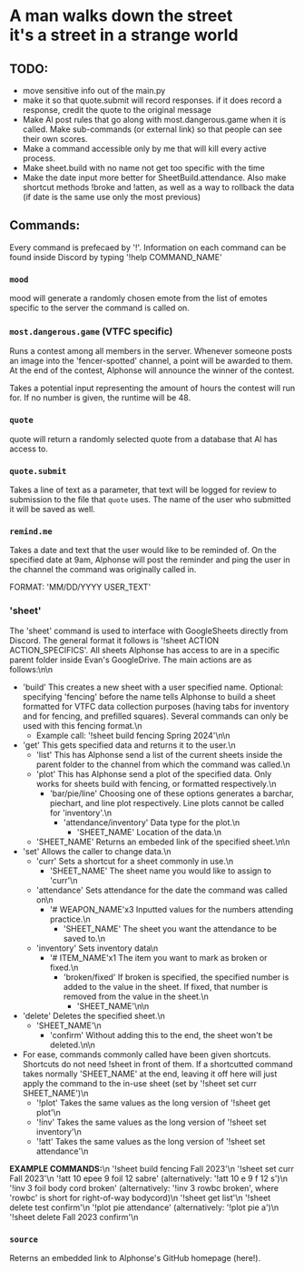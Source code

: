 # A man walks down the street<br>it's a street in a strange world

## TODO:
- move sensitive info out of the main.py
- make it so that quote.submit will record responses. if it does record a response, credit the quote to the original message
- Make Al post rules that go along with most.dangerous.game when it is called. Make sub-commands (or external link) so that people can see their own scores.
- Make a command accessible only by me that will kill every active process.
- Make sheet.build with no name not get too specific with the time
- Make the date input more better for SheetBuild.attendance. Also make shortcut methods !broke and !atten, as well as a way to rollback the data (if date is the same use only the most previous)


## Commands:

Every command is prefecaed by '!'. Information on each command can be found inside Discord by typing '!help COMMAND_NAME'

### `mood`

mood will generate a randomly chosen emote from the list of emotes specific to the server the command is called on.

### `most.dangerous.game` (VTFC specific)

Runs a contest among all members in the server. Whenever someone posts an image into the 'fencer-spotted' channel, a point will be awarded to them. At the end of the contest, Alphonse will announce the winner of the contest.

Takes a potential input representing the amount of hours the contest will run for. If no number is given, the runtime will be 48.

### `quote`

quote will return a randomly selected quote from a database that Al has access to.

### `quote.submit`

Takes a line of text as a parameter, that text will be logged for review to submission to the file that `quote` uses. The name of the user who submitted it will be saved as well.

### `remind.me`

Takes a date and text that the user would like to be reminded of. On the specified date at 9am, Alphonse will post the reminder and ping the user in the channel the command was originally called in.

FORMAT: 'MM/DD/YYYY USER_TEXT'

### 'sheet'

The 'sheet' command is used to interface with GoogleSheets directly from Discord. The general format it follows is '!sheet ACTION ACTION_SPECIFICS'. All sheets Alphonse has access to are in a specific parent folder inside Evan's GoogleDrive. The main actions are as follows:\n\n
- 'build' This creates a new sheet with a user specified name. Optional: specifying 'fencing' before the name tells Alphonse to build a sheet formatted for VTFC data collection purposes (having tabs for inventory and for fencing, and prefilled squares). Several commands can only be used with this fencing format.\n
  - Example call: '!sheet build fencing Spring 2024'\n\n
- 'get' This gets specified data and returns it to the user.\n
  - 'list' This has Alphonse send a list of the current sheets inside the parent folder to the channel from which the command was called.\n
  - 'plot' This has Alphonse send a plot of the specified data. Only works for sheets build with fencing, or formatted respectively.\n
    - 'bar/pie/line' Choosing one of these options generates a barchar, piechart, and line plot respectively. Line plots cannot be called for 'inventory'.\n
      - 'attendance/inventory' Data type for the plot.\n
        - 'SHEET_NAME' Location of the data.\n
  - 'SHEET_NAME' Returns an embeded link of the specified sheet.\n\n
- 'set' Allows the caller to change data.\n
  - 'curr' Sets a shortcut for a sheet commonly in use.\n
    - 'SHEET_NAME' The sheet name you would like to assign to 'curr'\n
  - 'attendance' Sets attendance for the date the command was called on\n
    - '# WEAPON_NAME'x3 Inputted values for the numbers attending practice.\n
      - 'SHEET_NAME' The sheet you want the attendance to be saved to.\n
  - 'inventory' Sets inventory data\n
    - '# ITEM_NAME'x1 The item you want to mark as broken or fixed.\n
      - 'broken/fixed' If broken is specified, the specified number is added to the value in the sheet. If fixed, that number is removed from the value in the sheet.\n
        - 'SHEET_NAME'\n\n
- 'delete' Deletes the specified sheet.\n
  - 'SHEET_NAME'\n
    - 'confirm' Without adding this to the end, the sheet won't be deleted.\n\n
- For ease, commands commonly called have been given shortcuts. Shortcuts do not need !sheet in front of them. If a shortcutted command takes normally 'SHEET_NAME' at the end, leaving it off here will just apply the command to the in-use sheet (set by '!sheet set curr SHEET_NAME')\n
  - '!plot' Takes the same values as the long version of '!sheet get plot'\n
  - '!inv' Takes the same values as the long version of '!sheet set inventory'\n
  - '!att' Takes the same values as the long version of '!sheet set attendance'\n

**EXAMPLE COMMANDS:**\n
'!sheet build fencing Fall 2023'\n
'!sheet set curr Fall 2023'\n
'!att 10 epee 9 foil 12 sabre' (alternatively: '!att 10 e 9 f 12 s')\n
'!inv 3 foil body cord broken' (alternatively: '!inv 3 rowbc broken', where 'rowbc' is short for right-of-way bodycord)\n
'!sheet get list'\n
'!sheet delete test confirm'\n
'!plot pie attendance' (alternatively: '!plot pie a')\n
'!sheet delete Fall 2023 confirm'\n


### `source`

Reterns an embedded link to Alphonse's GitHub homepage (here!).


